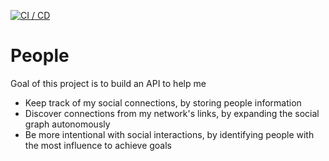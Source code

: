 [![CI / CD](https://github.com/collinmutembei/people/actions/workflows/ci-cd.yml/badge.svg)](https://github.com/collinmutembei/people/actions/workflows/ci-cd.yml)

# People

Goal of this project is to build an API to help me

- Keep track of my social connections, by storing people information
- Discover connections from my network's links, by expanding the social graph autonomously
- Be more intentional with social interactions, by identifying people with the most influence to achieve goals
